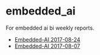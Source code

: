 # embedded_ai

For embedded ai bi weekly reports.

- [Embedded-AI 2017-08-24](./bi-weekly-reports/2017-07-24.md)
- [Embedded-AI 2017-08-07](./bi-weekly-reports/2017-08-07.md)
